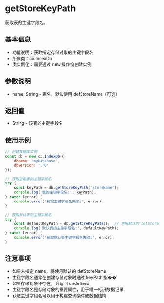 # getStoreKeyPath

获取表的主键字段名。

## 基本信息

- 功能说明：获取指定存储对象的主键字段名
- 所属类：cx.IndexDb
- 类实例化：需要通过 new 操作符创建实例

## 参数说明

- name: String - 表名，默认使用 defStoreName（可选）

## 返回值

- String - 该表的主键字段名

## 使用示例

```javascript
// 创建数据库实例
const db = new cx.IndexDb({
    dbName: 'myDatabase',
    dbVersion: '1.0'
});

// 获取指定表的主键字段名
try {
    const keyPath = db.getStoreKeyPath('storeName');
    console.log('表的主键字段名:', keyPath);
} catch (error) {
    console.error('获取主键字段名失败:', error);
}

// 获取默认表的主键字段名
try {
    const defaultKeyPath = db.getStoreKeyPath();  // 使用默认的 defStoreName
    console.log('默认表的主键字段名:', defaultKeyPath);
} catch (error) {
    console.error('获取默认表主键字段名失败:', error);
}
```

## 注意事项

- 如果未指定 name，将使用默认的 defStoreName
- 主键字段名通常在创建存储对象时通过 keyPath 指��
- 如果存储对象不存在，会返回 undefined
- 主键字段名是存储对象的重要属性，用于唯一标识数据记录
- 获取主键字段名可以用于构建查询条件或数据结构 